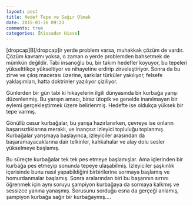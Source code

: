 ```yaml
---
layout: post
title: Hedef Tepe ve Sağır Olmak
date: 2015-01-26 09:23
comments: true
categories: [Kissadan Hisse]
---
```

[dropcap]B[/dropcap]ir yerde problem varsa, muhakkak çözüm de vardır. Çözüm kavramı yoksa, o zaman o yerde problemden bahsetmek de mümkün değildir. Tabi insanoğlu bu, bir takım hedefler koyuyor, bu tepeleri yükselttikçe yükseltiyor ve nihayetine erdirip zirveleştiriyor. Sonra da bu zirve ve çıkış macerası üzerine, şarkılar türküler yakılıyor, felsefe yaklaşımları, hatta doktrinler yazılıyor çiziliyor.
<!--more-->
Günlerden bir gün tabi ki hikayelerin ilgili dünyasında bir kurbağa yarışı düzenlenmiş. Bu yarışın amacı, biraz ütopik ve genelde inanılmayan bir eylemi gerçekleştirmek üzere belirlenmiş. Hedefte ise oldukça yüksek bir tepe varmış.

Gönüllü cesur kurbağalar, bu yarışa hazırlanırken, çevreye ise onların başarısızlıklarına meraklı, ve inançsız izleyici topluluğu toplanmış. Kurbağalar yarışmaya başlayınca, izleyiciler arasından da başaramayacaklarına dair telkinler, kahkahalar ve alay dolu sesler yükselmeye başlamış.

Bu süreçte kurbağalar tek tek pes etmeye başlamışlar. Ama içlerinden bir kurbağa pes etmeyip sonunda tepeye ulaşabilmiş. İzleyiciler şaşkınlık içerisinde bunu nasıl yapabildiğini birbirilerine sormaya başlamış ve homurdanmalar başlamış. Sonra aralarından biri bu başarının sırrını öğrenmek için aynı soruyu şampiyon kurbağaya da sormaya kalkmış ve sessizce yanına yanaşmış. Sorusunu sorduğu esna da gerçeği anlamış, şampiyon kurbağa sağır bir kurbağaymış….

